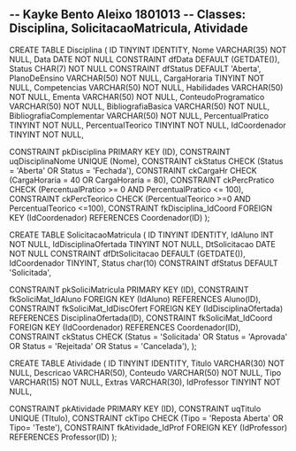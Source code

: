 -- Kayke Bento Aleixo 1801013
-- Classes: Disciplina, SolicitacaoMatricula, Atividade
--

CREATE TABLE Disciplina 
(
ID TINYINT IDENTITY, 
Nome VARCHAR(35) NOT NULL, 
Data DATE NOT NULL CONSTRAINT dfData DEFAULT (GETDATE()), 
Status CHAR(7) NOT NULL  CONSTRAINT dfStatus DEFAULT 'Aberta', 
PlanoDeEnsino VARCHAR(50) NOT NULL,
CargaHoraria TINYINT NOT NULL, 
Competencias VARCHAR(50) NOT NULL,
Habilidades VARCHAR(50) NOT NULL,
Ementa VARCHAR(50) NOT NULL,
ConteudoProgramatico VARCHAR(50) NOT NULL,
BibliografiaBasica VARCHAR(50) NOT NULL,
BibliografiaComplementar VARCHAR(50) NOT NULL,
PercentualPratico TINYINT NOT NULL, 
PercentualTeorico TINYINT NOT NULL, 
IdCoordenador TINYINT NOT NULL, 

CONSTRAINT pkDisciplina PRIMARY KEY (ID),
CONSTRAINT uqDisciplinaNome UNIQUE (Nome),
CONSTRAINT ckStatus CHECK (Status = 'Aberta' OR Status = 'Fechada'),
CONSTRAINT ckCargaHr CHECK (CargaHoraria = 40 OR CargaHoraria = 80),
CONSTRAINT ckPercPratico CHECK (PercentualPratico >= 0 AND PercentualPratico <= 100),
CONSTRAINT ckPercTeorico CHECK (PercentualTeorico >=0 AND PercentualTeorico <=100),
CONSTRAINT fkDisciplina_IdCoord FOREIGN KEY (IdCoordenador) REFERENCES Coordenador(ID)
);



CREATE TABLE SolicitacaoMatricula 
(
ID TINYINT IDENTITY,
IdAluno INT NOT NULL, 
IdDisciplinaOfertada TINYINT NOT NULL, 
DtSolicitacao DATE NOT NULL CONSTRAINT dfDtSolicitacao DEFAULT (GETDATE()), 
IdCoordenador TINYINT, 
Status char(10) CONSTRAINT dfStatus DEFAULT 'Solicitada', 

CONSTRAINT pkSoliciMatricula PRIMARY KEY (ID),
CONSTRAINT fkSoliciMat_IdAluno FOREIGN KEY (IdAluno) REFERENCES Aluno(ID),
CONSTRAINT fkSoliciMat_IdDiscOfert FOREIGN KEY (IdDisciplinaOfertada) REFERENCES DisciplinaOfertada(ID),
CONSTRAINT fkSoliciMat_IdCoord FOREIGN KEY (IdCoordenador) REFERENCES Coordenador(ID),
CONSTRAINT ckStatus CHECK (Status = 'Solicitada' OR Status = 'Aprovada' OR Status = 'Rejeitada' OR Status = 'Cancelada'),
);


CREATE TABLE Atividade (
ID TINYINT IDENTITY, 
Titulo VARCHAR(30) NOT NULL,
Descricao VARCHAR(50),
Conteudo VARCHAR(50) NOT NULL, 
Tipo VARCHAR(15) NOT NULL, 
Extras VARCHAR(30),
IdProfessor TINYINT NOT NULL, 

CONSTRAINT pkAtividade PRIMARY KEY (ID),
CONSTRAINT uqTitulo UNIQUE (TItulo),
CONSTRAINT ckTipo CHECK (Tipo = 'Reposta Aberta' OR Tipo= 'Teste'),
CONSTRAINT fkAtividade_IdProf FOREIGN KEY (IdProfessor) REFERENCES Professor(ID)
);
